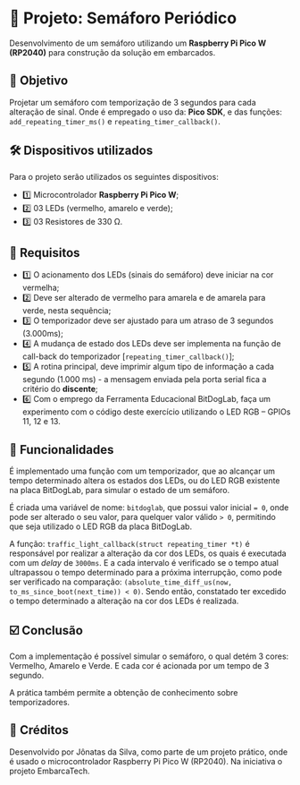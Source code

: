 # 📇 Projeto: Semáforo Periódico

Desenvolvimento de um semáforo utilizando um **Raspberry Pi Pico W (RP2040)** para construção da solução em embarcados.

## 🎯 Objetivo

Projetar um semáforo com temporização de 3 segundos para cada alteração de sinal. Onde é empregado o uso da: **Pico SDK**, e das funções: `add_repeating_timer_ms()` e `repeating_timer_callback()`.

## 🛠️ Dispositivos utilizados

Para o projeto serão utilizados os seguintes dispositivos:

- 1️⃣ Microcontrolador **Raspberry Pi Pico W**;
- 2️⃣ 03 LEDs (vermelho, amarelo e verde);
- 3️⃣ 03 Resistores de 330 Ω.
  
## 📌 Requisitos

- 1️⃣ O acionamento dos LEDs (sinais do semáforo) deve iniciar na cor vermelha;
- 2️⃣ Deve ser alterado de vermelho para amarela e de amarela para verde, nesta sequência;
- 3️⃣ O temporizador deve ser ajustado para um atraso de 3 segundos (3.000ms);
- 4️⃣ A mudança de estado dos LEDs deve ser implementa na função de call-back do temporizador [`repeating_timer_callback()`];
- 5️⃣ A rotina principal, deve imprimir algum tipo de informação a cada segundo (1.000 ms) - a mensagem enviada pela porta serial fica a critério do **discente**;
- 6️⃣ Com o emprego da Ferramenta Educacional BitDogLab, faça um experimento com o código deste exercício utilizando o LED RGB – GPIOs 11, 12 e 13.

## 🧩 Funcionalidades

É implementado uma função com um temporizador, que ao alcançar um tempo determinado altera os estados dos LEDs, ou do LED RGB existente na placa BitDogLab, para simular o estado de um semáforo.

É criada uma variável de nome: `bitdoglab`, que possui valor inicial `= 0`, onde pode ser alterado o seu valor, para quelquer valor válido `> 0`, permitindo que seja utilizado o LED RGB da placa BitDogLab.

A função: `traffic_light_callback(struct repeating_timer *t)` é responsável por realizar a alteração da cor dos LEDs, os quais é executada com um _delay_ de `3000ms`. E a cada intervalo é verificado se o tempo atual ultrapassou o tempo determinado para a próxima interrupção, como pode ser verificado na comparação: `(absolute_time_diff_us(now, to_ms_since_boot(next_time)) < 0)`. Sendo então, constatado ter excedido o tempo determinado a alteração na cor dos LEDs é realizada. 

## ☑️ Conclusão

Com a implementação é possível simular o semáforo, o qual detém 3 cores: Vermelho, Amarelo e Verde. E cada cor é acionada por um tempo de 3 segundo.

A prática também permite a obtenção de conhecimento sobre temporizadores.

## 🌟 Créditos

Desenvolvido por Jônatas da Silva, como parte de um projeto prático, onde é usado o microcontrolador Raspberry Pi Pico W (RP2040). Na iniciativa o projeto EmbarcaTech.
